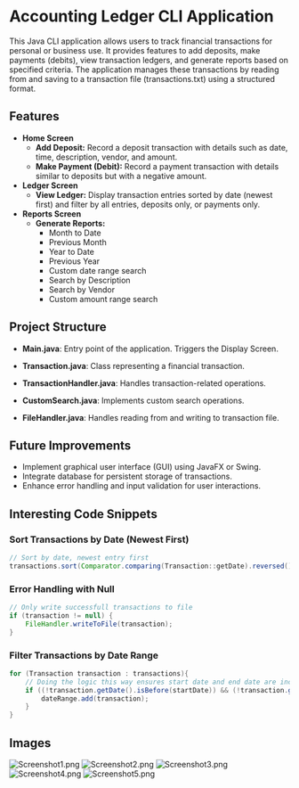 # Accounting Ledger CLI Application

This Java CLI application allows users to track financial transactions for personal or business use. 
It provides features to add deposits, make payments (debits), view transaction ledgers, and generate reports based on specified criteria.
The application manages these transactions by reading from and saving to a transaction file (transactions.txt) using a structured format.

## Features
- **Home Screen**
  - **Add Deposit:** Record a deposit transaction with details such as date, time, description, vendor, and amount.
  - **Make Payment (Debit):** Record a payment transaction with details similar to deposits but with a negative amount.
- **Ledger Screen**
  - **View Ledger:** Display transaction entries sorted by date (newest first) and filter by all entries, deposits only, or payments only.
- **Reports Screen**
  - **Generate Reports:**
      - Month to Date
      - Previous Month
      - Year to Date
      - Previous Year
      - Custom date range search
      - Search by Description
      - Search by Vendor
      - Custom amount range search

## Project Structure
- **Main.java**: Entry point of the application. Triggers the Display Screen.

- **Transaction.java**: Class representing a financial transaction.

- **TransactionHandler.java**: Handles transaction-related operations.

- **CustomSearch.java**: Implements custom search operations.

- **FileHandler.java**: Handles reading from and writing to transaction file.

## Future Improvements
- Implement graphical user interface (GUI) using JavaFX or Swing.
- Integrate database for persistent storage of transactions.
- Enhance error handling and input validation for user interactions.

## Interesting Code Snippets
### Sort Transactions by Date (Newest First)
```java
// Sort by date, newest entry first
transactions.sort(Comparator.comparing(Transaction::getDate).reversed());
```
### Error Handling with Null
```java
// Only write successfull transactions to file
if (transaction != null) {
    FileHandler.writeToFile(transaction);
}
```
### Filter Transactions by Date Range
```java
for (Transaction transaction : transactions){
    // Doing the logic this way ensures start date and end date are included
    if ((!transaction.getDate().isBefore(startDate)) && (!transaction.getDate().isAfter(endDate))) {
        dateRange.add(transaction);
    }
}
```

## Images
![Screenshot1.png](..%2F..%2F..%2F..%2FDesktop%2FScreenshot%202024-05-02%20at%209.40.04%E2%80%AFPM.png)
![Screenshot2.png](..%2F..%2F..%2F..%2FDesktop%2FScreenshot%202024-05-02%20at%209.40.20%E2%80%AFPM.png)
![Screenshot3.png](..%2F..%2F..%2F..%2FDesktop%2FScreenshot%202024-05-02%20at%209.53.49%E2%80%AFPM.png)
![Screenshot4.png](..%2F..%2F..%2F..%2FDesktop%2FScreenshot%202024-05-02%20at%209.55.27%E2%80%AFPM.png)
![Screenshot5.png](..%2F..%2F..%2F..%2FDesktop%2FScreenshot%202024-05-02%20at%209.56.45%E2%80%AFPM.png)